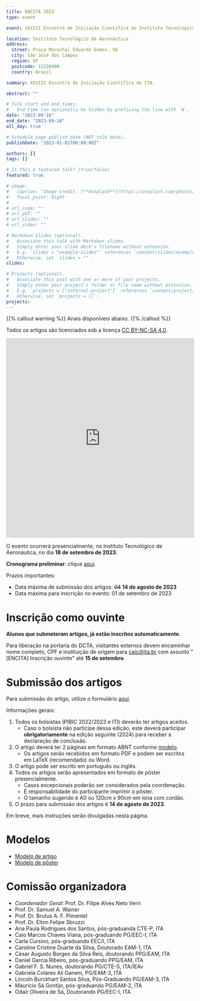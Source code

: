 ```yaml
---
title: ENCITA 2023
type: event

event: XXVIII Encontro de Iniciação Científica do Instituto Tecnológico de Aeronáutica

location: Instituto Tecnológico de Aeronáutica
address:
  street: Praça Marechal Eduardo Gomes, 50
  city: São José dos Campos
  region: SP
  postcode: 12228900
  country: Brasil

summary: XXVIII Encontro de Iniciação Científica do ITA.

abstract: ""

# Talk start and end times.
#   End time can optionally be hidden by prefixing the line with `#`.
date: "2023-09-18"
end_date: "2023-09-18"
all_day: true

# Schedule page publish date (NOT talk date).
publishDate: "2023-01-01T00:00:00Z"

authors: []
tags: []

# Is this a featured talk? (true/false)
featured: true

# image:
#   caption: 'Image credit: [**Unsplash**](https://unsplash.com/photos/bzdhc5b3Bxs)'
#   focal_point: Right
#
# url_code: ""
# url_pdf: ""
# url_slides: ""
# url_video: ""

# Markdown Slides (optional).
#   Associate this talk with Markdown slides.
#   Simply enter your slide deck's filename without extension.
#   E.g. `slides = "example-slides"` references `content/slides/example-slides.md`.
#   Otherwise, set `slides = ""`.
slides:

# Projects (optional).
#   Associate this post with one or more of your projects.
#   Simply enter your project's folder or file name without extension.
#   E.g. `projects = ["internal-project"]` references `content/project/deep-learning/index.md`.
#   Otherwise, set `projects = []`.
projects:
---
```


{{% callout warning %}}
Anais disponíveis abaixo.
{{% /callout %}}

Todos os artigos são licenciados sob a licença
[CC BY-NC-SA 4.0](https://creativecommons.org/licenses/by-nc-sa/4.0/).

<iframe class="airtable-embed" src="https://airtable.com/embed/appmxjONAO3KUd31s/shrtB6AKwSqoT3bUY?backgroundColor=yellow&viewControls=on" frameborder="0" onmousewheel="" width="100%" height="533" style="background: transparent; border: 1px solid #ccc;"></iframe>

O evento ocorrerá presencialmente, no Instituto Tecnológico
de Aeronáutica, no dia **18 de setembro de 2023**.

**Cronograma preliminar**: clique [aqui](/documentos/encita/cronograma-2023.pdf).

Prazos importantes:

- Data máxima de submissão dos artigos: ~~04~~ **14 de agosto de 2023**
- Data máxima para inscrição no evento: 01 de setembro de 2023

# Inscrição como ouvinte

**Alunos que submeteram artigos, já estão inscritos automaticamente.**

Para liberação na portaria do DCTA, visitantes externos devem encaminhar nome
completo, CPF e instituição de origem para caic@ita.br com assunto "[ENCITA]
Inscrição ouvinte" até **15 de setembro**.

# Submissão dos artigos

Para submissão do artigo, utilize o formulário [aqui](https://forms.gle/aex71iD7Y8KrhnKRA).

Informações gerais:

1. Todos os bolsistas (PIBIC 2022/2023 e ITI) deverão ter artigos aceitos.
    - Caso o bolsista não participe dessa edição, este deverá participar
      **obrigatoriamente** na edição seguinte (2024) para receber a declaração
      de conclusão.
1. O artigo deverá ter 2 páginas em formato ABNT conforme [modelo](/documentos/modelos/artigo-encita-modelo.zip).
    - Os artigos serão recebidos em formato PDF e podem ser escritos em LaTeX (recomendado) ou Word.
1. O artigo pode ser escrito em português ou inglês.
1. Todos os artigos serão apresentados em formato de pôster presencialmente.
    - Casos excepcionais poderão ser considerados pela coordenação.
    - É responsabilidade do participante imprimir o pôster.
    - O tamanho sugerido é A0 ou 120cm x 90cm em lona com cordão.
1. O prazo para submissão dos artigos é **14 de agosto de 2023**.

Em breve, mais instruções serão divulgadas nesta página.

# Modelos

- [Modelo de artigo](/documentos/modelos/artigo-encita-modelo.zip)
- [Modelo de pôster](/documentos/modelos/poster-encita-modelo.pptx)

# Comissão organizadora

- *Coordenador Geral*: Prof. Dr. Filipe Alves Neto Verri
- Prof. Dr. Samuel A. Wainer
- Prof. Dr. Brutus A. F. Pimentel
- Prof. Dr. Elton Felipe Sbruzzi
- Ana Paula Rodrigues dos Santos, pós-graduanda CTE-P, ITA
- Caio Marcos Chaves Viana, pós-graduando PG/EEC-I, ITA
- Carla Cursino, pós-graduando EEC/I, ITA
- Caroline Cristine Duarte da Silva, Doutorado EAM-1, ITA
- César Augusto Borges da Silva Reis, doutorando PPG/EAM, ITA
- Daniel Garcia Ribeiro, pós-graduando PPG/EAM, ITA
- Gabriel F. S. Nunes, doutorando PG/CTE-S, ITA/IEAv
- Gabriela Colares Ali Ganem, PG/EAM-3, ITA
- Lincoln Burckhart Santos Silva, Pós-Graduando PG/EAM-3, ITA
- Maurício Sá Gontijo, pós-graduando PG/EAM-2, ITA
- Odair Oliveira de Sá, Doutorando PG/EEC-I, ITA
